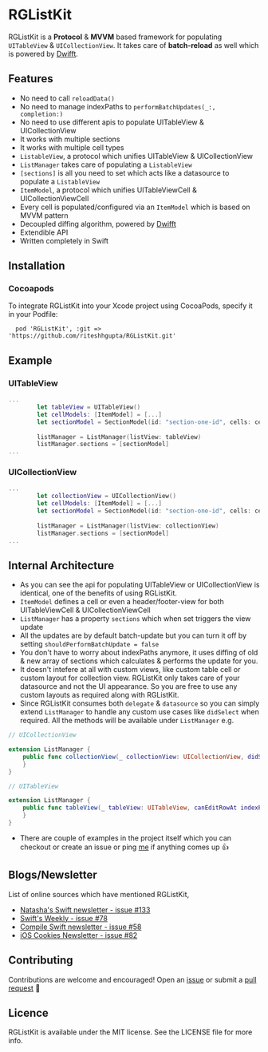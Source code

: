 # RGListKit

RGListKit is a **Protocol** & **MVVM** based framework for populating `UITableView` & `UICollectionView`. It takes care of **batch-reload** as well which is powered by [Dwifft](https://github.com/jflinter/Dwifft).

## Features
- No need to call `reloadData()`
- No need to manage indexPaths to `performBatchUpdates(_:, completion:)`
- No need to use different apis to populate UITableView & UICollectionView
- It works with multiple sections
- It works with multiple cell types
- `ListableView`, a protocol which unifies UITableView & UICollectionView
- `ListManager` takes care of populating a `ListableView`
- `[sections]` is all you need to set which acts like a datasource to populate a `ListableView`
- `ItemModel`, a protocol which unifies UITableViewCell & UICollectionViewCell
- Every cell is populated/configured via an `ItemModel` which is based on MVVM pattern
- Decoupled diffing algorithm, powered by [Dwifft](https://github.com/jflinter/Dwifft)
- Extendible API
- Written completely in Swift 

## Installation
### Cocoapods
To integrate RGListKit into your Xcode project using CocoaPods, specify it in your Podfile:

```
  pod 'RGListKit', :git => 'https://github.com/riteshhgupta/RGListKit.git'
```

## Example
### UITableView
```swift
...
		let tableView = UITableView()
		let cellModels: [ItemModel] = [...]
		let sectionModel = SectionModel(id: "section-one-id", cells: cellModels)
		
		listManager = ListManager(listView: tableView)
		listManager.sections = [sectionModel]
...
```

### UICollectionView
```swift
...
		let collectionView = UICollectionView()
		let cellModels: [ItemModel] = [...]
		let sectionModel = SectionModel(id: "section-one-id", cells: cellModels)
		
		listManager = ListManager(listView: collectionView)
		listManager.sections = [sectionModel]
...
```

## Internal Architecture

- As you can see the api for populating UITableView or UICollectionView is identical, one of the benefits of using RGListKit. 
- `ItemModel` defines a cell or even a header/footer-view for both UITableViewCell & UICollectionViewCell
- `ListManager` has a property `sections` which when set triggers the view update
- All the updates are by default batch-update but you can turn it off by setting `shouldPerformBatchUpdate = false`
- You don't have to worry about indexPaths anymore, it uses diffing of old & new array of sections which calculates & performs the update for you.
- It doesn't intefere at all with custom views, like custom table cell or custom layout for collection view. RGListKit only takes care of your datasource and not the UI appearance. So you are free to use any custom layouts as required along with RGListKit.
- Since RGListKit consumes both `delegate` & `datasource` so you can simply extend `ListManager` to handle any custom use cases like `didSelect` when required. All the methods will be available under `ListManager` e.g.

```swift
// UICollectionView

extension ListManager {
	public func collectionView(_ collectionView: UICollectionView, didSelectItemAt indexPath: IndexPath) {
	}
}

```
```swift
// UITableView

extension ListManager {
	public func tableView(_ tableView: UITableView, canEditRowAt indexPath: IndexPath) -> Bool {
	}
}
```

- There are couple of examples in the project itself which you can checkout or create an issue or ping [me](https://twitter.com/_riteshhh) if anything comes up 👍

## Blogs/Newsletter
List of online sources which have mentioned RGListKit, 

- [Natasha's Swift newsletter - issue #133](https://swiftnews.curated.co/#libraries)
- [Swift's Weekly - issue #78](http://digest.swiftweekly.com/issues/swift-weekly-issue-78-59042)
- [Compile Swift newsletter - issue #58](http://mailchi.mp/baadd551f100/the-compileswift-newsletter-issue-1481361)
- [iOS Cookies Newsletter - issue #82](http://mailchi.mp/1cfc2545e484/ios-cookies-newsletter-1406733)

## Contributing

Contributions are welcome and encouraged! Open an [issue](https://github.com/riteshhgupta/RGListKit/issues/new) or submit a [pull request](https://github.com/riteshhgupta/swift-snippets/compare) 🚀

## Licence

RGListKit is available under the MIT license. See the LICENSE file for more info.
